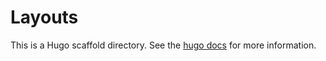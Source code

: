 # Layouts

This is a Hugo scaffold directory. See the [hugo docs](https://gohugo.io/getting-started/directory-structure/) for more information.
